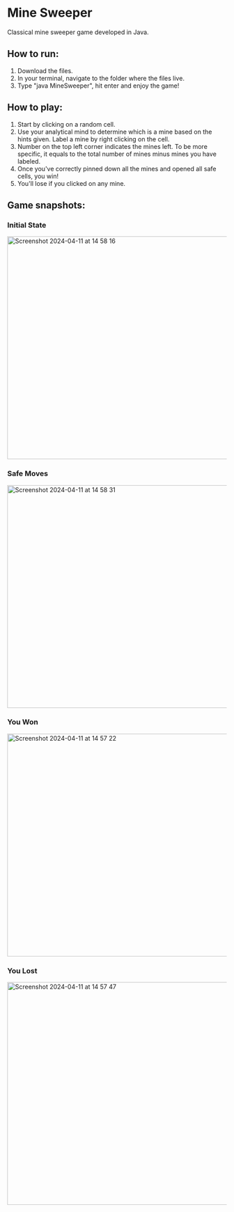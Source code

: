 # Mine Sweeper
Classical mine sweeper game developed in Java.

## How to run:
1. Download the files.
2. In your terminal, navigate to the folder where the files live.
3. Type "java MineSweeper", hit enter and enjoy the game!

## How to play:
1. Start by clicking on a random cell.
2. Use your analytical mind to determine which is a mine based on the hints given. Label a mine by right clicking on the cell.
3. Number on the top left corner indicates the mines left. To be more specific, it equals to the total number of mines minus mines you have labeled.
4. Once you've correctly pinned down all the mines and opened all safe cells, you win!
5. You'll lose if you clicked on any mine.

## Game snapshots:

### Initial State
<img width="512" alt="Screenshot 2024-04-11 at 14 58 16" text-align="center" src="https://github.com/pppiyo/Mine_Sweeper/assets/31379013/462daff7-515a-4a82-9215-61be718421bc">

### Safe Moves
<img width="512" alt="Screenshot 2024-04-11 at 14 58 31" src="https://github.com/pppiyo/Mine_Sweeper/assets/31379013/4a13e780-b10c-4974-bf1e-d13e14ac6654">

### You Won
<img width="512" alt="Screenshot 2024-04-11 at 14 57 22" src="https://github.com/pppiyo/Mine_Sweeper/assets/31379013/5085f685-591a-4459-af0d-9e0e8b0e7497">

### You Lost
<img width="512" alt="Screenshot 2024-04-11 at 14 57 47" src="https://github.com/pppiyo/Mine_Sweeper/assets/31379013/e03b3d05-d00d-491b-8c01-ba3ff3c05028">


